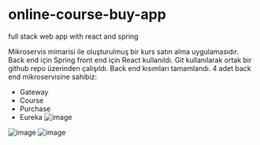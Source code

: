 # online-course-buy-app
full stack web app with react and spring

Mikroservis mimarisi ile oluşturulmuş bir kurs satın alma uygulamasıdır.
Back end için Spring front end için React kullanıldı.
Git kullanılarak ortak bir github repo üzerinden çalışıldı.
Back end kısımları tamamlandı.
4 adet back end mikroservisine sahibiz:
 - Gateway
 - Course
 - Purchase
 - Eureka
![image](https://user-images.githubusercontent.com/78312646/182765925-5be5ddcd-8ebe-4e05-8523-426634b44f25.png)


![image](https://user-images.githubusercontent.com/78312646/182765956-9a063b4e-6b68-4544-b77d-86cb5862c37d.png)
![image](https://user-images.githubusercontent.com/78312646/182765968-0d02adb6-e18a-40fa-8097-abb43f0b311b.png)
